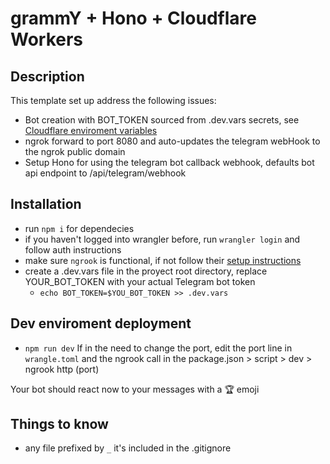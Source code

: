 # grammY + Hono + Cloudflare Workers

## Description
This template set up address the following issues:
  - Bot creation with BOT_TOKEN sourced from .dev.vars secrets, see [Cloudflare enviroment variables](https://developers.cloudflare.com/workers/configuration/environment-variables/#add-environment-variables-via-the-dashboard)
  - ngrok forward to port 8080 and auto-updates the telegram webHook to the ngrok public domain
  - Setup Hono for using the telegram bot callback webhook, defaults bot api endpoint to /api/telegram/webhook

## Installation
- run `npm i` for dependecies
- if you haven't logged into wrangler before, run `wrangler login` and follow auth instructions
- make sure `ngrook` is functional, if not follow their [setup instructions](https://dashboard.ngrok.com/get-started/setup/linux)  
- create a .dev.vars file in the proyect root directory, replace YOUR_BOT_TOKEN with your actual Telegram bot token
  - `echo BOT_TOKEN=$YOU_BOT_TOKEN >> .dev.vars`

## Dev enviroment deployment
- `npm run dev` 
 If in the need to change the port, edit the port line in `wrangle.toml` and the ngrook call in the package.json > script > dev > ngrook http (port)

Your bot should react now to your messages with a 🏆 emoji
 
## Things to know
- any file prefixed by `_` it's included in the .gitignore
